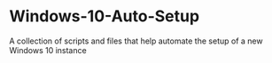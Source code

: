 # Windows-10-Auto-Setup
A collection of scripts and files that help automate the setup of a new Windows 10 instance
